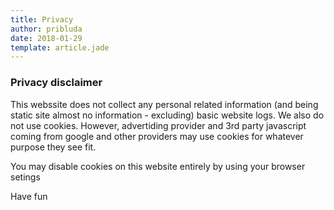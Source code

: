 ```yaml
---
title: Privacy
author: pribluda
date: 2018-01-29
template: article.jade
---
```



### Privacy disclaimer

This webssite does not collect any personal related information (and being static site almost no information  - excluding) 
basic website logs. We also do not use cookies.   However, advertiding  provider and 3rd party javascript coming
from google and other providers may use cookies for whatever purpose they see fit. 


You may disable cookies on this website entirely by using your browser setings

Have fun


